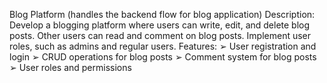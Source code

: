 Blog Platform (handles the backend flow for blog application)
Description: Develop a blogging platform where users can write, edit, and 
delete blog posts. Other users can read and comment on blog posts. Implement 
user roles, such as admins and regular users.
Features:
➢ User registration and login
➢ CRUD operations for blog posts
➢ Comment system for blog posts
➢ User roles and permissions

